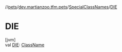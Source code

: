 //[pets](../../../index.md)/[dev.martianzoo.tfm.pets](../index.md)/[SpecialClassNames](index.md)/[DIE](-d-i-e.md)

# DIE

[jvm]\
val [DIE](-d-i-e.md): [ClassName](../../dev.martianzoo.tfm.pets.ast/-class-name/index.md)
